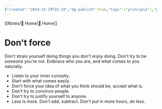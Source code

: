 ```yaml
---
{"created":"2024-12-19T15:19","dg-publish":true,"tags":["principle"],"permalink":"/notes/don-t-force/","dgPassFrontmatter":true,"updated":"2025-04-18T11:54:30.031+02:00"}
---
```


[[Notes/ Home\| Home]]
# Don't force
Don't strain yourself doing things you don't enjoy doing.
Don't try to be someone you're not. 
Embrace who you are, and what comes to you naturally.
- Listen to your inner curiosity.
- Start with what comes easily.
- Don't force your idea of what you think should be, accept what is.
- Don't try to convince people.
- Don't try to justify yourself to anyone.
- Less is more. Don't add, subtract. Don't put in more hours, do less.